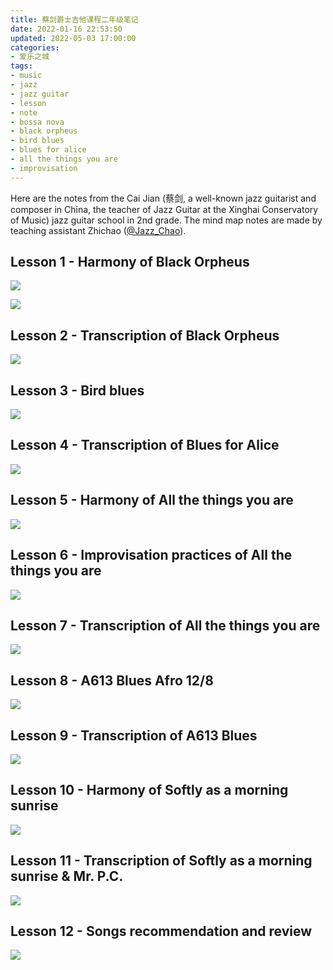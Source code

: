 ```yaml
---
title: 蔡剑爵士吉他课程二年级笔记
date: 2022-01-16 22:53:50
updated: 2022-05-03 17:00:00
categories:
- 爱乐之城
tags:
- music
- jazz
- jazz guitar
- lesson
- note
- bossa nova
- black orpheus
- bird blues
- blues for alice
- all the things you are
- improvisation
---
```


Here are the notes from the Cai Jian (蔡剑, a well-known jazz guitarist and composer in China, the teacher of Jazz Guitar at the Xinghai Conservatory of Music) jazz guitar school in 2nd grade. The mind map notes are made by teaching assistant Zhichao ([@Jazz_Chao](https://mobile.twitter.com/jazz_chao)).

<!-- more -->



## Lesson 1 - Harmony of Black Orpheus

![](https://bnz05pap002files.storage.live.com/y4mCqgYlp9vb2NVsbwyy52UIVydpRzrOjReCMRCYuGNxMWiIbGRa2doHBLkSEBeoRRGhiAm91EsaxZlsk6u6rFnKKOEcp4x7sP3OdoRUVoxZxofJwvelGrx8-69kIWOG_wD-PkqGc1eGTezSKg5MzN49wCiFAyaW-fa5z4cBZGZ7HBZs7aRVPXWVOKPYBciXEdm?width=1546&height=1838&cropmode=none)

![](https://bnz05pap002files.storage.live.com/y4m9FGBYg6cIUgREfm2Dy6wPa2eXBQ_6HJ1dc0HsDOFghHthUKcj0ywS56LXLpHGeiJsw8Q7mjISsKV_cITDgnieBIUZcE068GF_nZyCxwvZC5nrN2VOJF71b0KtXcGKPbw_-5qhp4lWe1-66HsHj7ZnVgGsGB3TORnnyZ1Fu4FTM6HsTKJi9Dn2gd_fmr9FFgi?width=2144&height=2162&cropmode=none)


## Lesson 2 - Transcription of Black Orpheus

![](https://bnz05pap002files.storage.live.com/y4m5LvN7wbNGLyrJTf2m2SFAR9xl9D8jqI2vAWd2AUrYCktFbQNmzcEjQDqEvSYC6YZVq9EbIjIY4lQq5MI-ljoeZYjaIgeQzwpFrT2hbV_r7sH782IwzU6BkK6DKxaPc7PIlwwxwCCelT7Cr1KH6FUaAyYDw1nKiwFWxM-WKx1hjGg0MHMh69zb8cYGfznXMlN?width=2288&height=2042&cropmode=none)



## Lesson 3 - Bird blues

![](https://bnz05pap002files.storage.live.com/y4mrBmpeqZ4Pa42fIX5aDAVNjE4cvx8-nwoVig-Tgq8MiZ3mB06VLFkiEXEstmDYQivEII08ldGqHDVKbjItlAYKeed0gprNWqhbxlKYMexTGXaYn_fdMDo5qgsqWj0HbG8tJ-n9J-3RH8qMwQ05XzUhO5X2dH8dQV7Jjts97-t7lKcFcflHlg4_w_tp1IiBUBj?width=2638&height=3122&cropmode=none)



## Lesson 4 - Transcription of Blues for Alice

![](https://bnz05pap002files.storage.live.com/y4mjewDktD0uylL5FEj-dz4lmk28e7NsefKDkTIkqdbdwJxBTL5Dfiyk3dmE6d2DVuD5WyzoOzLNN3Uczz4oIvNVx82ialmJmK1SRZzobz6Uf4-dF10w8a4XSRN0ok3ACX7ycgOYRW2-sJGRpLGFred_ieHcmnSD0dzFdbD9Ygh88QSxN3-oTaB2dB5ppPjBAb7?width=2121&height=2303&cropmode=none)



## Lesson 5 - Harmony of All the things you are

![](https://bnz05pap002files.storage.live.com/y4m86ikhhIZilThHiuPaLi5rkOfponU3zVNCcy5cMy6zL6XPpwp-M6epBbRrXSol3bDwwMjm5VQF4QETZvPmXg5zot_XaCv4PFDFR_whLm3QRf8PImOXBLQJ7Q5zr2TK2lewPPpyi5zz96sR4xUGRbt9NY07fAdIxrLtFc6jSVXrcL7yNUG7ouYvWC3sqMB0R54?width=4781&height=2595&cropmode=none)



## Lesson 6 - Improvisation practices of All the things you are

![](https://bnz05pap002files.storage.live.com/y4mG9sg3X3UvDl7BCl1im24f4z2PzAO8WuElT9og_8VwwxjC_fjeu4W5TJ2Z29NTQJDU3QmSY-P4iWH_wvxEMNFc1ieT120ttAawMFLiAfYQIegZ-AFhdgJ-j5tBwoz3nnBRRLLyIosgsLOuc-J6HDNeGpn3lukDhgRSiRvlrtQP0Pmt3nvOptnXb377ZFjW4kx?width=2070&height=1832&cropmode=none)



## Lesson 7 - Transcription of All the things you are

![](https://bnz05pap002files.storage.live.com/y4mO8MmKH5xkCTyccPHIwaFPOOuXFrfeAC5vUUbKnDBXAhYkw6ySx9XoMzHdrxJXDT_HV8sVWLTt6f3qdXgH-jH60-OmFBz88XHVqdew_TIvmbSAHx-Yc1yB9GGm8Kwzp7u9_qpLXAXyswIK0fkvdZ_q9krPadCE6F8-vnA-b7UOWbRVIbWe8ik-X7squWxwWgW?width=2289&height=3454&cropmode=none)



## Lesson 8 - A613 Blues Afro 12/8

![](https://bnz05pap002files.storage.live.com/y4mn8-LlfFtDrW8dA1Gm6Gj-awOf53oud4KsANevnyF4Qn68zJSR_vmBHKHmAWa9fy0M1X9Mc3IVZbYFFgE-90Kn-sehw9S2e1qaFtfvwOs4ANdOMMpKVFP9S5dUtqvN2gES9yVHUyQjYA-uedtV6KPBwXDqH0Ykg0giqlWYy3P0M9RXGx-CkYLQxQkffFoNvED?width=2414&height=2944&cropmode=none)



## Lesson 9 - Transcription of A613 Blues

![](https://bnz05pap002files.storage.live.com/y4mJ9iyobsEQhmyi0qkND25kjeoghsqlp4OJrvm0fzNDOaUnE0cV-G9Rq62aXVuUU_EUKlMeBxgpO8XbAbFXIs7DxDnIpO5v8Qx4aJZBfL9BArcwFv3jF9pzIuUm3DMzkYUybuYpcrex-sTh79yxJONsEp4YSQCAINT6lTyqLEoVYTXYIpT0GREMT_C3BKbBh0f?width=1732&height=1437&cropmode=none)



## Lesson 10 - Harmony of Softly as a morning sunrise

![](https://bnz05pap002files.storage.live.com/y4mPBJvsBZxAaR4ZiSE0avdJGAmBJLJMgaBRH2-ZYSXzxn72FtwNlqnmwe1CztFpXWFQOTmmIsFi166dg2ZPrsii01cgDoergvkDZHB1F6ZtvD44jQEk_4aBwbTccfXTGCe-YWwrjMSoSOC0rdMkhpupH4IyP-YdYPfDxSSqzeqyCnSPsEsUibSnankdU_qJmgX?width=2401&height=2077&cropmode=none)



## Lesson 11 - Transcription of Softly as a morning sunrise & Mr. P.C.

![](https://bnz05pap002files.storage.live.com/y4mNFOhyU1OcRiqtThL5z3mqajDaru_JHFOILDq1QSUgDqIn-Nz6VVuF2_lKqozQQz6VnbbR9u4xuR4x0LGsS7SuZmOXmgHEol_KFUSmup4st0e7qx1K-9mnuR9uhEZiuRfGhxgIPMZC3pvs07LjFVQgFKTfL2w1WROmxzMqwFCo9ih82WOCPdaBdgjmvp1mDpO?width=2534&height=2538&cropmode=none)



## Lesson 12 - Songs recommendation and review

![](https://bnz05pap002files.storage.live.com/y4mm_och3_Rgf2sha_vJXqiL50EBNI7kNdYt6q5GcVo4U0xgYTmFm2Fx4BeCllj3Rpq6kN50gtTJw1vEW8PVFq1pZeGL_oFXpSuZeZIu1Cu93ADgzmKNq1GGwOYbkYQcsf08RIFuXA7kB2XM-ruaukxci_8r_b9CnGi9SSCo-CHBAhVHToFSz9Lrv8KMM2zvtlG?width=1913&height=8491&cropmode=none)
